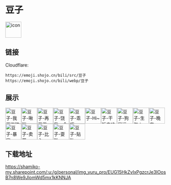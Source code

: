 # 豆子
<img src="https://emoji.shojo.cn/bili/src/豆子/icon.png" width="50" height="50" alt="icon">

## 链接
Cloudflare:
```
https://emoji.shojo.cn/bili/src/豆子
https://emoji.shojo.cn/bili/webp/豆子
```
## 展示
<img src="https://emoji.shojo.cn/bili/src/豆子/豆子-我要搬砖了.png" width="50" height="50" alt="豆子-我要搬砖了"><img src="https://emoji.shojo.cn/bili/src/豆子/豆子-啾咪.png" width="50" height="50" alt="豆子-啾咪"><img src="https://emoji.shojo.cn/bili/src/豆子/豆子-再忍忍.png" width="50" height="50" alt="豆子-再忍忍"><img src="https://emoji.shojo.cn/bili/src/豆子/豆子-饶我一命.png" width="50" height="50" alt="豆子-饶我一命"><img src="https://emoji.shojo.cn/bili/src/豆子/豆子-乖巧.png" width="50" height="50" alt="豆子-乖巧"><img src="https://emoji.shojo.cn/bili/src/豆子/豆子-Hi~.png" width="50" height="50" alt="豆子-Hi~"><img src="https://emoji.shojo.cn/bili/src/豆子/豆子-干饭去咯.png" width="50" height="50" alt="豆子-干饭去咯"><img src="https://emoji.shojo.cn/bili/src/豆子/豆子-狗屎运.png" width="50" height="50" alt="豆子-狗屎运"><img src="https://emoji.shojo.cn/bili/src/豆子/豆子-生气！.png" width="50" height="50" alt="豆子-生气！"><img src="https://emoji.shojo.cn/bili/src/豆子/豆子-晚安.png" width="50" height="50" alt="豆子-晚安"><img src="https://emoji.shojo.cn/bili/src/豆子/豆子-暴富.png" width="50" height="50" alt="豆子-暴富"><img src="https://emoji.shojo.cn/bili/src/豆子/豆子-卖萌.png" width="50" height="50" alt="豆子-卖萌"><img src="https://emoji.shojo.cn/bili/src/豆子/豆子-比心.png" width="50" height="50" alt="豆子-比心"><img src="https://emoji.shojo.cn/bili/src/豆子/豆子-耍酷.png" width="50" height="50" alt="豆子-耍酷"><img src="https://emoji.shojo.cn/bili/src/豆子/豆子-贴贴.png" width="50" height="50" alt="豆子-贴贴">

## 下载地址

https://shamiko-my.sharepoint.com/:u:/g/personal/img_yuru_pro/EUG15HkZvIxPgzcrJe3IOosB7n8We9JlomWd5mx1kKNNJA